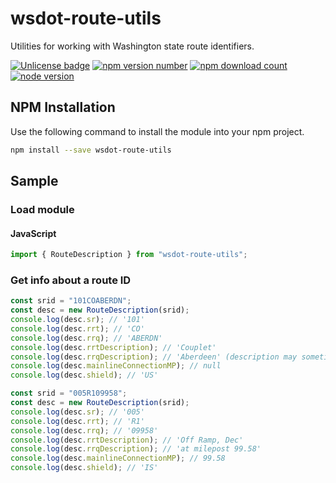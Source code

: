 # wsdot-route-utils

Utilities for working with Washington state route identifiers.

[![Unlicense badge](https://img.shields.io/npm/l/wsdot-route-utils.svg?maxAge=2592000)](http://unlicense.org)
[![npm version number](https://img.shields.io/npm/v/wsdot-route-utils.svg?maxAge=2592000)](https://www.npmjs.com/package/wsdot-route-utils)
[![npm download count](https://img.shields.io/npm/dm/wsdot-route-utils.svg?maxAge=2592000)](https://www.npmjs.com/package/wsdot-route-utils)
[![node version](https://img.shields.io/node/v/wsdot-route-utils.svg?maxAge=2592000)](https://www.npmjs.com/package/wsdot-route-utils)

## NPM Installation

Use the following command to install the module into your npm project.

```bash
npm install --save wsdot-route-utils
```

## Sample

### Load module

#### JavaScript

```javascript
import { RouteDescription } from "wsdot-route-utils";
```

### Get info about a route ID

```javascript
const srid = "101COABERDN";
const desc = new RouteDescription(srid);
console.log(desc.sr); // '101'
console.log(desc.rrt); // 'CO'
console.log(desc.rrq); // 'ABERDN'
console.log(desc.rrtDescription); // 'Couplet'
console.log(desc.rrqDescription); // 'Aberdeen' (description may sometimes be just the same as `rrq`).
console.log(desc.mainlineConnectionMP); // null
console.log(desc.shield); // 'US'
```

```javascript
const srid = "005R109958";
const desc = new RouteDescription(srid);
console.log(desc.sr); // '005'
console.log(desc.rrt); // 'R1'
console.log(desc.rrq); // '09958'
console.log(desc.rrtDescription); // 'Off Ramp, Dec'
console.log(desc.rrqDescription); // 'at milepost 99.58'
console.log(desc.mainlineConnectionMP); // 99.58
console.log(desc.shield); // 'IS'
```
